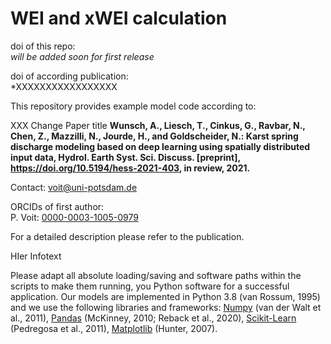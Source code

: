 # WEI and xWEI calculation 


doi of this repo:  
*will be added soon for first release*

doi of according publication:  
*XXXXXXXXXXXXXXXXX

This repository provides example model code according to: 

XXX Change Paper title
**Wunsch, A., Liesch, T., Cinkus, G., Ravbar, N., Chen, Z., Mazzilli, N., Jourde, H., and Goldscheider, N.: Karst spring discharge modeling based on deep learning using spatially distributed input data, Hydrol. Earth Syst. Sci. Discuss. [preprint], https://doi.org/10.5194/hess-2021-403, in review, 2021.**

Contact: [voit@uni-potsdam.de](voit@uni-potsdam.de)

ORCIDs of first author:   
P. Voit:  [0000-0003-1005-0979](https://orcid.org/0000-0003-1005-0979)   
 

For a detailed description please refer to the publication.

HIer Infotext


Please adapt all absolute loading/saving and software paths within the scripts to make them running, you Python software for a successful application. Our models are implemented in Python 3.8 (van Rossum, 1995) and we use the following libraries and frameworks: [Numpy](https://numpy.org/) (van der Walt et al., 2011), [Pandas](https://pandas.pydata.org/) (McKinney, 2010; Reback et al., 2020), [Scikit-Learn](https://scikit-learn.org/stable/) (Pedregosa et al., 2011), [Matplotlib](https://matplotlib.org/) (Hunter, 2007).